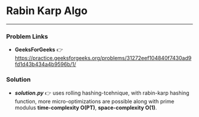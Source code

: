 # Rabin Karp Algo

---

### Problem Links
- **__GeeksForGeeks__** :point_right: https://practice.geeksforgeeks.org/problems/31272eef104840f7430ad9fd1d43b434a4b9596b/1/

### Solution
- **_solution.py_** :point_right: uses rolling hashing-tcehnique, with rabin-karp hashing function, more micro-optimizations are possible along with prime modulus **time-complexity O(PT)**, **space-complexity O(1)**.
